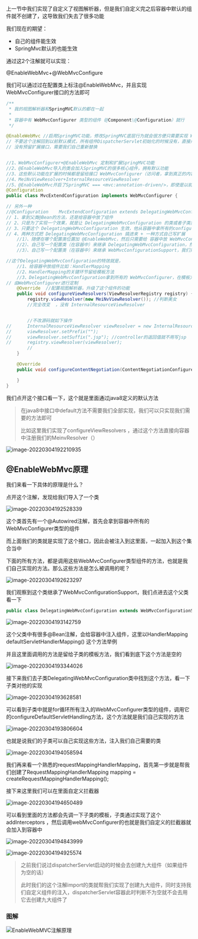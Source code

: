 上一节中我们实现了自定义了视图解析器，但是我们自定义完之后容器中默认的组件就不创建了，这导致我们失去了很多功能

我们现在的期望：

* 自己的组件能生效
* SpringMvc默认的也能生效

通过这2个注解就可以实现：

@EnableWebMvc+@WebMvcConfigure

我们可以通过过在配置类上标注@EnableWebMvc，并且实现WebMvcConfigurer接口的方法即可

```java
/**
 * 我的视图解析器和SpringMVC默认的都在一起
 *
 * 容器中有 WebMvcConfigurer 类型的组件（@Component\@Configuration）就行
 */

@EnableWebMvc //启用SpringMVC功能，修改SpringMVC底层行为就会很方便只需要实现 WebMvcConfigurer 即可
// 不要这个注解回到以前默认模式，所有组件DispatcherServlet初始化的时候没有，直接用配置文件中指定的默认的组件
// 没有预留扩展接口，需要我们自己重新替换


//1、WebMvcConfigurer+@EnableWebMvc 定制和扩展SpringMVC功能
//2、@EnableWebMvc导入的类会加入SpringMVC的很多核心组件，拥有默认功能
//3、这些默认功能在扩展的时候都是留给接口 WebMvcConfigurer（访问者，拿到真正的内容进行修改） 可以介入
//4、MeiNvViewResolver+InternalResourceViewResolver
//5、@EnableWebMvc开启了SpringMVC === <mvc:annotation-driven/>，即使是以前自己也要配置默认视图解析器
@Configuration 
public class MvcExtendConfiguration implements WebMvcConfigurer {

// 另外一种
//@Configuration 	MvcExtendConfiguration extends DelegatingWebMvcConfiguration
// 1、拿到父类@Bean的方法，还是给容器中放了组件
// 2、只是为了实现一个效果，就是让 DelegatingWebMvcConfiguration 的类或者子类放在容器中，
// 3、只要这个 DelegatingWebMvcConfiguration 生效，他从容器中拿所有的configure进行
// 4、两种方式把 DelegatingWebMvcConfiguration 搞进来 + 一种方式自己写扩展
	//1）、随便在哪个配置类位置加 @EnableWebMvc，然后只需要给 容器中放 WebMvcConfigurer即可
	//2）、自己写一个配置类（在容器中）来继承 DelegatingWebMvcConfiguration，然后只需要给 容器中放 WebMvcConfigurer即可;继承这个可以
	//3）、自己写一个配置类（在容器中）来继承 WebMvcConfigurationSupport，我们只能去实现模板方法，进行扩展

//这个DelegatingWebMvcConfiguration的特效就是，
	//1、给容器中放组件比如：HandlerMapping
	//2、HandlerMapping的关键环节留给模板方法
	//3、DelegatingWebMvcConfiguration拿到所有的 WebMvcConfigurer，在模板方法实现的时候，
// 由WebMvcConfigurer进行定制
	@Override  //配置视图解析器，升级了这个组件的功能
	public void configureViewResolvers(ViewResolverRegistry registry) {
		registry.viewResolver(new MeiNvViewResolver()); //判断美女
		//完全改变  ，没有 InternalResourceViewResolver


		//不改源码就如下操作
//		InternalResourceViewResolver viewResolver = new InternalResourceViewResolver();
//		viewResolver.setPrefix("");
//		viewResolver.setSuffix(".jsp"); //controller的返回值就不用写jsp
//		registry.viewResolver(viewResolver);
		//
	}

	@Override
	public void configureContentNegotiation(ContentNegotiationConfigurer configurer) {

	}
}
```

我们点开这个接口看一下，这个就是里面通过java8定义的默认方法

> 在java8中接口中default方法不需要我们全部实现，我们可以只实现我们需要的方法即可
>
> 比如这里我们实现了configureViewResolvers ，通过这个方法直接向容器中注册我们的MeinvResolver（）

![image-20220304192210935](https://image.imxyu.cn/file/image-20220304192210935.png)



## @EnableWebMvc原理

我们来看一下具体的原理是什么？

点开这个注解，发现给我们导入了一个类

![image-20220304192528339](https://image.imxyu.cn/file/image-20220304192528339.png)

这个类首先有一个@Autowired注解，首先会拿到容器中所有的WebMvcConfigurer类型的组件

而上面我们的类就是实现了这个接口，因此会被注入到这里面，一起加入到这个集合当中

下面的所有方法，都是调用这些WebMvcConfigurer类型组件的方法，也就是我们自己实现的方法。那么这些方法是怎么被调用的呢？

![image-20220304192623297](https://image.imxyu.cn/file/image-20220304192623297.png)

我们观察到这个类继承了WebMvcConfigurationSupport，我们点进去这个父类看一下

```java
public class DelegatingWebMvcConfiguration extends WebMvcConfigurationSupport {
```

![image-20220304193142759](https://image.imxyu.cn/file/image-20220304193142759.png)



这个父类中有很多@Bean注解，会给容器中注入组件，这里以HandlerMapping defaultServletHandlerMapping() 这个方法举例

并且这里面调用的方法是留给子类的模板方法，我们看到底下这个方法是空的

![image-20220304193344026](https://image.imxyu.cn/file/image-20220304193344026.png)

接下来我们去子类DelegatingWebMvcConfiguration类中找到这个方法，看一下子类对他的实现

![image-20220304193628581](https://image.imxyu.cn/file/image-20220304193628581.png)



可以看到子类中就是for循环所有注入的WebMvcConfigurer类型的组件，调用它的configureDefaultServletHandling方法，这个方法就是我们自己实现的方法

![image-20220304193806604](https://image.imxyu.cn/file/image-20220304193806604.png)

也就是说我们的子类可以自己实现这些方法，注入我们自己需要的类

![image-20220304194058594](https://image.imxyu.cn/file/image-20220304194058594.png)



我们再来看一个熟悉的requestMappingHandlerMapping，首先第一步就是帮我们创建了RequestMappingHandlerMapping mapping = createRequestMappingHandlerMapping();

接下来这里我们可以在里面自定义拦截器

![image-20220304194650489](https://image.imxyu.cn/file/image-20220304194650489.png)

可以看到里面的方法都会先调一下子类的模板，子类通过实现了这个addInterceptors ，然后调用webMvcConfigurer的也就是我们自定义的拦截器就会加入到容器中

![image-20220304194843999](https://image.imxyu.cn/file/image-20220304194843999.png)

![image-20220304194925574](https://image.imxyu.cn/file/image-20220304194925574.png)



> 之前我们说过dispatcherServlet启动的时候会去创建九大组件（如果组件为空的话）
>
> 此时我们的这个注解import的类就帮我们实现了创建九大组件，同时支持我们自定义组件的注入，dispatcherServlet容器此时判断不为空就不会去用它去创建九大组件了

### 图解

![EnableWebMVC注解原理](https://image.imxyu.cn/file/EnableWebMVC%E6%B3%A8%E8%A7%A3%E5%8E%9F%E7%90%86.jpg)

